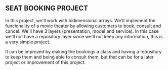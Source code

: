 ##
## SEAT BOOKING PROJECT 
In this project, we'll work with bidimensional arrays. We'll implement the funcionality of a movie theater by allowing customers to book, consult and cancel. We'll have 3 layers (presentation, model and service). In this case we'll not have a repository layer since we'll not keep any information, this is a very simple project.

It can be improved by making the bookings a class and having a repository to keep them and being able to consult them, but that can be for a later project or improvement of this project. 